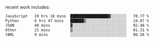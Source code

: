 
<!--<img width="1415" height="100" alt="blu" src="https://github.com/rdsilva01/rdsilva01/assets/101207588/deb060e5-d035-4f09-b511-e3f50605b207">-->

<!-- \> Enthusiastic about developing and building solutions <br>
\> Computer Science and Engineering @ UBI -->

<!-- <a href="https://www.rodrigosilva.live/">personal website</a> 🏁 -->

<!-- ![](https://komarev.com/ghpvc/?username=rdsilva01) -->

recent work includes:
<!--START_SECTION:waka-->

```txt
JavaScript   19 hrs 18 mins  █████████████████▓░░░░░░░   70.77 %
Python       6 hrs 47 mins   ██████▒░░░░░░░░░░░░░░░░░░   24.87 %
JSON         40 mins         ▓░░░░░░░░░░░░░░░░░░░░░░░░   02.48 %
Other        21 mins         ▒░░░░░░░░░░░░░░░░░░░░░░░░   01.31 %
YAML         9 mins          ░░░░░░░░░░░░░░░░░░░░░░░░░   00.56 %
```

<!--END_SECTION:waka-->

